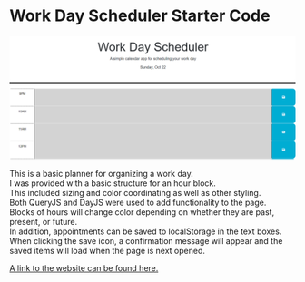 # Work Day Scheduler Starter Code

![Screenshot of the scheduler](./assets/screenshot.jpg)

This is a basic planner for organizing a work day.
<br>I was provided with a basic structure for an hour block.
<br>This included sizing and color coordinating as well as other styling.
<br>Both QueryJS and DayJS were used to add functionality to the page.
<br>Blocks of hours will change color depending on whether they are past, present, or future.
<br>In addition, appointments can be saved to localStorage in the text boxes.
<br>When clicking the save icon, a confirmation message will appear and the saved items will load when the page is next opened.

[A link to the website can be found here.](https://anthonyrqqq.github.io/work-day-scheduler)